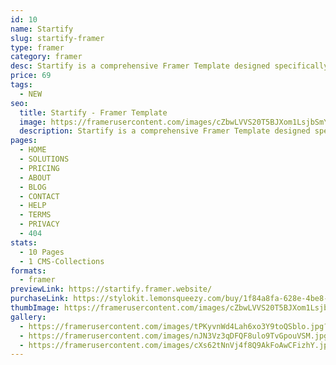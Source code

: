 ```yaml
---
id: 10
name: Startify
slug: startify-framer
type: framer
category: framer
desc: Startify is a comprehensive Framer Template designed specifically for startups. Our template offers tailored solutions, leveraging Framer AI technology to drive business growth and innovation.
price: 69
tags:
  - NEW
seo:
  title: Startify - Framer Template
  image: https://framerusercontent.com/images/cZbwLVVS20T5BJXom1LsjbSmY6c.jpg?scale-down-to=2048
  description: Startify is a comprehensive Framer Template designed specifically for startups. Our template offers tailored solutions, leveraging Framer AI technology to drive business growth and innovation.
pages:
  - HOME
  - SOLUTIONS
  - PRICING
  - ABOUT
  - BLOG
  - CONTACT
  - HELP
  - TERMS
  - PRIVACY
  - 404
stats:
  - 10 Pages
  - 1 CMS-Collections
formats:
  - framer
previewLink: https://startify.framer.website/
purchaseLink: https://stylokit.lemonsqueezy.com/buy/1f84a8fa-628e-4be8-a575-7dfd54473db5
thumbImage: https://framerusercontent.com/images/cZbwLVVS20T5BJXom1LsjbSmY6c.jpg?scale-down-to=2048
gallery:
  - https://framerusercontent.com/images/tPKyvnWd4Lah6xo3Y9toQSblo.jpg?scale-down-to=1024
  - https://framerusercontent.com/images/nJN3Vz3qDFQF8ulo9TvGpouVSM.jpg?scale-down-to=1024
  - https://framerusercontent.com/images/cXs62tNnVj4f8Q9AkFoAwCFizhY.jpg?scale-down-to=1024
---
```


